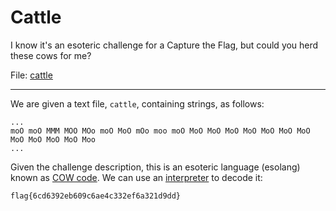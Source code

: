 # Cattle

I know it's an esoteric challenge for a Capture the Flag, but could you herd these cows for me?

File: [cattle]()

-----

We are given a text file, `cattle`, containing strings, as follows:

```
...
moO moO MMM MOO MOo moO MoO mOo moo moO MoO MoO MoO MoO MoO MoO MoO MoO MoO MoO MoO Moo
...
```

Given the challenge description, this is an esoteric language (esolang) known as [COW code](https://esolangs.org/wiki/COW). We can use an [interpreter](https://www.cachesleuth.com/cow.html) to decode it:

```
flag{6cd6392eb609c6ae4c332ef6a321d9dd}
```